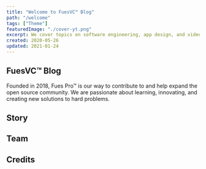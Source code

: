 ```yaml
---
title: "Welcome to FuesVC™ Blog"
path: "/welcome"
tags: ["Theme"]
featuredImage: "./cover-yt.png"
excerpt: We cover topics on software engineering, app design, and video editing.
created: 2020-05-26
updated: 2021-01-24
---
```


## FuesVC™ Blog

Founded in 2018, Fues Pro™ is our way to contribute to and help expand the open source community. We are passionate about learning, innovating, and creating new solutions to hard problems.

## Story

## Team

## Credits
